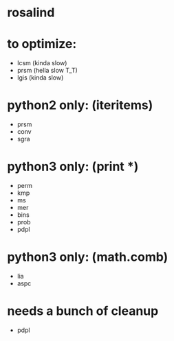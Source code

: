 # rosalind

# to optimize:
- lcsm (kinda slow)
- prsm (hella slow T_T)
- lgis (kinda slow)

# python2 only: (iteritems)
- prsm
- conv
- sgra

# python3 only: (print *)
- perm
- kmp
- ms
- mer
- bins
- prob
- pdpl

# python3 only: (math.comb)
- lia
- aspc

# needs a bunch of cleanup
- pdpl
